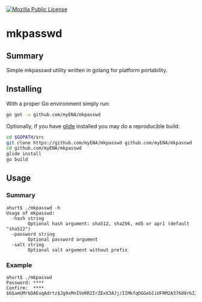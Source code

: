 [![Mozilla Public License](https://img.shields.io/badge/license-MPL-blue.svg)](https://www.mozilla.org/MPL/)
# mkpasswd

## Summary

Simple mkpasswd utility written in golang for platform portability.

## Installing

With a proper Go environment simply run:

```bash
go get -u github.com/myENA/mkpasswd
```

Optionally, if you have [glide](https://glide.sh) installed you may do a reproducible build:

```bash
cd $GOPATH/src
git clone https://github.com/myENA/mkpasswd github.com/myENA/mkpasswd
cd github.com/myENA/mkpasswd
glide install
go build
```

## Usage

### Summary

```
ahurt$ ./mkpasswd -h
Usage of mkpasswd:
  -hash string
        Optional hash argument: sha512, sha256, md5 or apr1 (default "sha512")
  -password string
        Optional password argument
  -salt string
        Optional salt argument without prefix
```

### Example

```
ahurt$ ./mkpasswd
Password: ****
Confirm:  ****
$6$amUMrbDAEvqAdrtz$Jg0xMnIVeRR2IrZExX3AJj/IIMkfqDGGebIiUFRM2A376d8rbIJYBMOQGjoLeHu3mPlq//0Awc55zEtBNH43m.
```
